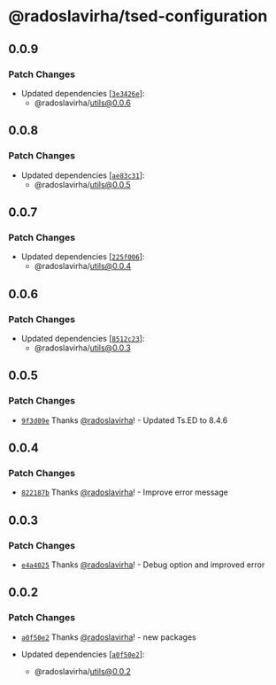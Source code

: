 # @radoslavirha/tsed-configuration

## 0.0.9

### Patch Changes

- Updated dependencies [[`3e3426e`](https://github.com/radoslavirha/toolkit-hub/commit/3e3426e9c1e24ce7c7434d3012b4f61ebd2a8562)]:
  - @radoslavirha/utils@0.0.6

## 0.0.8

### Patch Changes

- Updated dependencies [[`ae83c31`](https://github.com/radoslavirha/toolkit-hub/commit/ae83c315d49ea65e121841bc0a7e6b2bf3481c9c)]:
  - @radoslavirha/utils@0.0.5

## 0.0.7

### Patch Changes

- Updated dependencies [[`225f006`](https://github.com/radoslavirha/toolkit-hub/commit/225f00601852ac6e4fedfef036ed12665352f0c2)]:
  - @radoslavirha/utils@0.0.4

## 0.0.6

### Patch Changes

- Updated dependencies [[`8512c23`](https://github.com/radoslavirha/toolkit-hub/commit/8512c23b8ac5a9aae902a7ab9e0bd2421fa8998d)]:
  - @radoslavirha/utils@0.0.3

## 0.0.5

### Patch Changes

- [`9f3d09e`](https://github.com/radoslavirha/toolkit-hub/commit/9f3d09ef5b962331999fa469bc99b385b001d3d6) Thanks [@radoslavirha](https://github.com/radoslavirha)! - Updated Ts.ED to 8.4.6

## 0.0.4

### Patch Changes

- [`822187b`](https://github.com/radoslavirha/toolkit-hub/commit/822187badf3cdd0a7e1881a0ac4514006b530d3f) Thanks [@radoslavirha](https://github.com/radoslavirha)! - Improve error message

## 0.0.3

### Patch Changes

- [`e4a4025`](https://github.com/radoslavirha/toolkit-hub/commit/e4a4025ff0837da3fa0d27014127eba44304952f) Thanks [@radoslavirha](https://github.com/radoslavirha)! - Debug option and improved error

## 0.0.2

### Patch Changes

- [`a0f50e2`](https://github.com/radoslavirha/toolkit-hub/commit/a0f50e2a6505aabda26153b5e2f11d623fbb5952) Thanks [@radoslavirha](https://github.com/radoslavirha)! - new packages

- Updated dependencies [[`a0f50e2`](https://github.com/radoslavirha/toolkit-hub/commit/a0f50e2a6505aabda26153b5e2f11d623fbb5952)]:
  - @radoslavirha/utils@0.0.2
